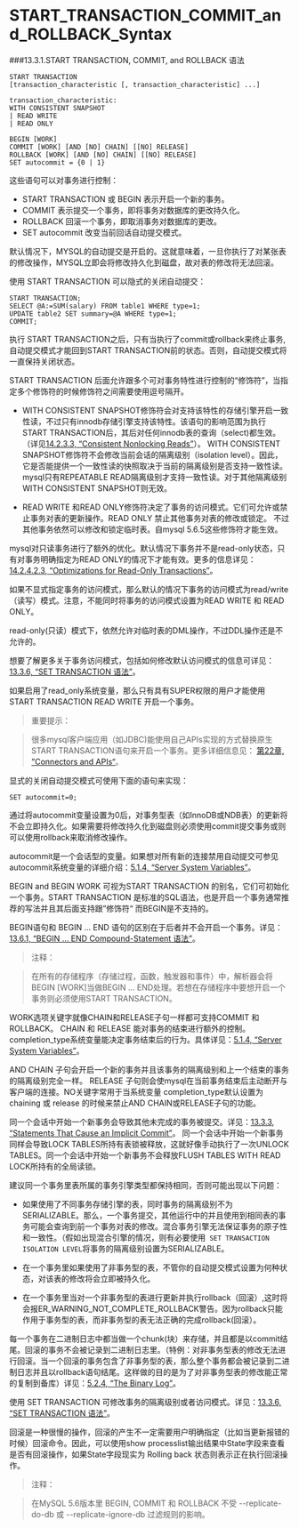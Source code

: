# START_TRANSACTION_COMMIT_and_ROLLBACK_Syntax

###13.3.1.START TRANSACTION, COMMIT, and ROLLBACK 语法

	START TRANSACTION
    [transaction_characteristic [, transaction_characteristic] ...]

	transaction_characteristic:
    WITH CONSISTENT SNAPSHOT
  	| READ WRITE
  	| READ ONLY

	BEGIN [WORK]
	COMMIT [WORK] [AND [NO] CHAIN] [[NO] RELEASE]
	ROLLBACK [WORK] [AND [NO] CHAIN] [[NO] RELEASE]
	SET autocommit = {0 | 1}

这些语句可以对事务进行控制：

* START TRANSACTION 或 BEGIN 表示开启一个新的事务。
* COMMIT 表示提交一个事务，即将事务对数据库的更改持久化。
* ROLLBACK 回滚一个事务，即取消事务对数据库的更改。
* SET autocommit 改变当前回话自动提交模式。

默认情况下，MYSQL的自动提交是开启的。这就意味着，一旦你执行了对某张表的修改操作，MYSQL立即会将修改持久化到磁盘，故对表的修改将无法回滚。

使用 START TRANSACTION 可以隐式的关闭自动提交：
	
	START TRANSACTION;
	SELECT @A:=SUM(salary) FROM table1 WHERE type=1;
	UPDATE table2 SET summary=@A WHERE type=1;
	COMMIT;

执行 START TRANSACTION之后，只有当执行了commit或rollback来终止事务,自动提交模式才能回到START TRANSACTION前的状态。否则，自动提交模式将一直保持关闭状态。

START TRANSACTION 后面允许跟多个可对事务特性进行控制的“修饰符”，当指定多个修饰符的时候修饰符之间需要使用逗号隔开。

*   WITH CONSISTENT SNAPSHOT修饰符会对支持该特性的存储引擎开启一致性读，不过只有innodb存储引擎支持该特性。该语句的影响范围为执行START TRANSACTION后，其后对任何innodb表的查询（select)都生效。（详见[14.2.3.3, “Consistent Nonlocking Reads”]()）。 WITH CONSISTENT SNAPSHOT修饰符不会修改当前会话的隔离级别（isolation level）。因此，它是否能提供一个一致性读的快照取决于当前的隔离级别是否支持一致性读。mysql只有REPEATABLE READ隔离级别才支持一致性读。对于其他隔离级别WITH CONSISTENT SNAPSHOT则无效。

*  READ WRITE 和READ ONLY修饰符决定了事务的访问模式。它们可允许或禁止事务对表的更新操作。READ ONLY 禁止其他事务对表的修改或锁定。 不过其他事务依然可以修改和锁定临时表。自mysql 5.6.5这些修饰符才能生效。

mysql对只读事务进行了额外的优化。默认情况下事务并不是read-only状态，只有对事务明确指定为READ ONLY的情况下才能有效。更多的信息详见： [14.2.4.2.3, “Optimizations for Read-Only Transactions”]()。

如果不显式指定事务的访问模式，那么默认的情况下事务的访问模式为read/write（读写）模式。注意，不能同时将事务的访问模式设置为READ WRITE 和 READ ONLY。

read-only(只读）模式下，依然允许对临时表的DML操作，不过DDL操作还是不允许的。

想要了解更多关于事务访问模式，包括如何修改默认访问模式的信息可详见：[13.3.6, “SET TRANSACTION 语法”]()。

如果启用了read_only系统变量，那么只有具有SUPER权限的用户才能使用 START TRANSACTION READ WRITE 开启一个事务。

>  重要提示： 

>  很多mysql客户端应用（如JDBC)能使用自己APIs实现的方式替换原生START TRANSACTION语句来开启一个事务。更多详细信息见： [第22章, ”Connectors and APIs“]()。

显式的关闭自动提交模式可使用下面的语句来实现：

	SET autocommit=0;

通过将autocommit变量设置为0后，对事务型表（如InnoDB或NDB表）的更新将不会立即持久化。如果需要将修改持久化到磁盘则必须使用commit提交事务或则可以使用rollback来取消修改操作。

autocommit是一个会话型的变量。如果想对所有新的连接禁用自动提交可参见autocommit系统变量的详细介绍：[5.1.4, “Server System Variables”]()。


BEGIN and BEGIN WORK 可视为START TRANSACTION 的别名，它们可初始化一个事务。START TRANSACTION 是标准的SQL语法，也是开启一个事务通常推荐的写法并且其后面支持跟”修饰符“ 而BEGIN是不支持的。

BEGIN语句和 BEGIN ... END 语句的区别在于后者并不会开启一个事务。详见：[13.6.1, “BEGIN ... END Compound-Statement 语法”]()。

>注释：

>在所有的存储程序（存储过程，函数，触发器和事件）中，解析器会将BEGIN [WORK]当做BEGIN ... END处理。若想在存储程序中要想开启一个事务则必须使用START TRANSACTION。

WORK选项关键字就像CHAIN和RELEASE子句一样都可支持COMMIT 和 ROLLBACK。
CHAIN 和 RELEASE 能对事务的结束进行额外的控制。completion_type系统变量能决定事务结束后的行为。具体详见：[5.1.4, “Server System Variables”]()。

 AND CHAIN 子句会开启一个新的事务并且该事务的隔离级别和上一个结束的事务的隔离级别完全一样。 RELEASE 子句则会使mysql在当前事务结束后主动断开与客户端的连接。NO关键字常用于当系统变量 completion_type默认设置为 chaining 或 release 的时候来禁止AND CHAIN或RELEASE子句的功能。

同一个会话中开始一个新事务会导致其他未完成的事务被提交。详见：[13.3.3, “Statements That Cause an Implicit Commit”]()。
同一个会话中开始一个新事务同样会导致LOCK TABLES所持有表锁被释放，这就好像手动执行了一次UNLOCK TABLES。同一个会话中开始一个新事务不会释放FLUSH TABLES WITH READ LOCK所持有的全局读锁。

建议同一个事务里表所属的事务引擎类型都保持相同，否则可能出现以下问题：

* 如果使用了不同事务存储引擎的表，同时事务的隔离级别不为 SERIALIZABLE。那么，一个事务提交，其他运行中的并且使用到相同表的事务可能会查询到前一个事务对表的修改。混合事务引擎无法保证事务的原子性和一致性。（假如出现混合引擎的情况，则有必要使用` SET TRANSACTION ISOLATION LEVEL`将事务的隔离级别设置为SERIALIZABLE。

* 在一个事务里如果使用了非事务型的表，不管你的自动提交模式设置为何种状态，对该表的修改将会立即被持久化。

* 在一个事务里当对一个非事务型的表进行更新并执行rollback（回滚）,这时将会报ER_WARNING_NOT_COMPLETE_ROLLBACK警告。因为rollback只能作用于事务型的表，而非事务型的表无法正确的完成rollback(回滚）。

每一个事务在二进制日志中都当做一个chunk(块）来存储，并且都是以commit结尾。回滚的事务不会被记录到二进制日志里。（特例：对非事务型表的修改无法进行回滚。当一个回滚的事务包含了非事务型的表，那么整个事务都会被记录到二进制日志并且以rollback语句结尾。这样做的目的是为了对非事务型表的修改能正常的复制到备库）详见：[5.2.4, “The Binary Log”]()。

使用 SET TRANSACTION 可修改事务的隔离级别或者访问模式。详见：[13.3.6, “SET TRANSACTION 语法”]()。

回滚是一种很慢的操作，回滚的产生不一定需要用户明确指定（比如当更新报错的时候）回滚命令。因此，可以使用show processlist输出结果中State字段来查看是否有回滚操作，如果State字段现实为 Rolling back 状态则表示正在执行回滚操作。

>注释：

>在MySQL 5.6版本里 BEGIN, COMMIT 和 ROLLBACK 不受 --replicate-do-db 或 --replicate-ignore-db 过滤规则的影响。
